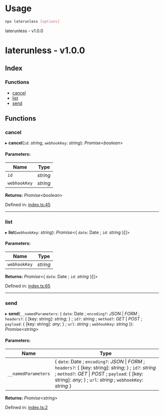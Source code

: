 
<a name="readmemd"></a>



<a name="__climd"></a>

# Usage
```bash
npx laterunless [options]
```

<a name="_librarymd"></a>

laterunless - v1.0.0

# laterunless - v1.0.0

## Index

### Functions

* [cancel](#cancel)
* [list](#list)
* [send](#send)

## Functions

### cancel

▸ **cancel**(`id`: *string*, `webhookKey`: *string*): *Promise*<*boolean*\>

#### Parameters:

Name | Type |
------ | ------ |
`id` | *string* |
`webhookKey` | *string* |

**Returns:** *Promise*<*boolean*\>

Defined in: [index.ts:45](https://github.com/rhdeck/node-laterunless/blob/a1a640d/src/index.ts#L45)

___

### list

▸ **list**(`webhookKey`: *string*): *Promise*<{ `date`: Date ; `id`: *string*  }[]\>

#### Parameters:

Name | Type |
------ | ------ |
`webhookKey` | *string* |

**Returns:** *Promise*<{ `date`: Date ; `id`: *string*  }[]\>

Defined in: [index.ts:65](https://github.com/rhdeck/node-laterunless/blob/a1a640d/src/index.ts#L65)

___

### send

▸ **send**(`__namedParameters`: { `date`: Date ; `encoding?`: *JSON* \| *FORM* ; `headers?`: { [key: string]: *string*;  } ; `id?`: *string* ; `method?`: *GET* \| *POST* ; `payload`: { [key: string]: *any*;  } ; `url`: *string* ; `webhookKey`: *string*  }): *Promise*<*string*\>

#### Parameters:

Name | Type |
------ | ------ |
`__namedParameters` | { `date`: Date ; `encoding?`: *JSON* \| *FORM* ; `headers?`: { [key: string]: *string*;  } ; `id?`: *string* ; `method?`: *GET* \| *POST* ; `payload`: { [key: string]: *any*;  } ; `url`: *string* ; `webhookKey`: *string*  } |

**Returns:** *Promise*<*string*\>

Defined in: [index.ts:2](https://github.com/rhdeck/node-laterunless/blob/a1a640d/src/index.ts#L2)
